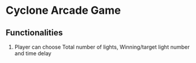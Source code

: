 # Cyclone Arcade Game

## Functionalities

1. Player can choose Total number of lights, Winning/target light number and time delay